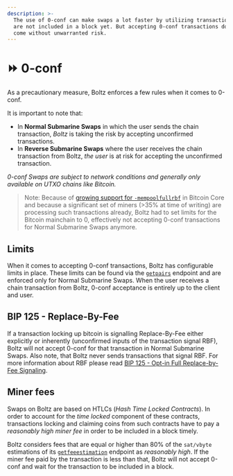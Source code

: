 ```yaml
---
description: >-
  The use of 0-conf can make swaps a lot faster by utilizing transactions that
  are not included in a block yet. But accepting 0-conf transactions doesn't
  come without unwarranted risk.
---
```


# ⏩ 0-conf

As a precautionary measure, Boltz enforces a few rules when it comes to 0-conf.

It is important to note that:

* In **Normal Submarine Swaps** in which the user sends the chain transaction, _Boltz_ is taking the risk by accepting unconfirmed transactions.
* In **Reverse Submarine Swaps** where the user receives the chain transaction from Boltz, _the user_ is at risk for accepting the unconfirmed transaction.

_0-conf Swaps are subject to network conditions and generally only available on UTXO chains like Bitcoin._

> Note: Because of [growing support for `-mempoolfullrbf`](https://github.com/bitcoin/bitcoin/pull/28132) in Bitcoin Core and because a significant set of miners (>35% at time of writing) are processing such transactions already, Boltz had to set limits for the Bitcoin mainchain to 0, effectively not accepting 0-conf transactions for Normal Submarine Swaps anymore.

## Limits

When it comes to accepting 0-conf transactions, Boltz has configurable limits in place. These limits can be found via the [`getpairs`](api.md#supported-pairs) endpoint and are enforced only for Normal Submarine Swaps. When the user receives a chain transaction from Boltz, 0-conf acceptance is entirely up to the client and user.

## BIP 125 - Replace-By-Fee

If a transaction locking up bitcoin is signalling Replace-By-Fee either explicitly or inherently (unconfirmed inputs of the transaction signal RBF), Boltz will not accept 0-conf for that transaction in Normal Submarine Swaps. Also note, that Boltz never sends transactions that signal RBF. For more information about RBF please read [BIP 125 - Opt-in Full Replace-by-Fee Signaling](https://github.com/bitcoin/bips/blob/master/bip-0125.mediawiki).

## Miner fees

Swaps on Boltz are based on HTLCs (_Hash Time Locked Contracts_). In order to account for the _time locked_ component of these contracts, transactions locking and claiming coins from such contracts have to pay a _reasonably high miner fee_ in order to be included in a block timely.

Boltz considers fees that are equal or higher than 80% of the `sat/vbyte` estimations of its [`getfeeestimation`](api.md#fee-estimations) endpoint as _reasonably high_. If the miner fee paid by the transaction is less than that, Boltz will not accept 0-conf and wait for the transaction to be included in a block.
